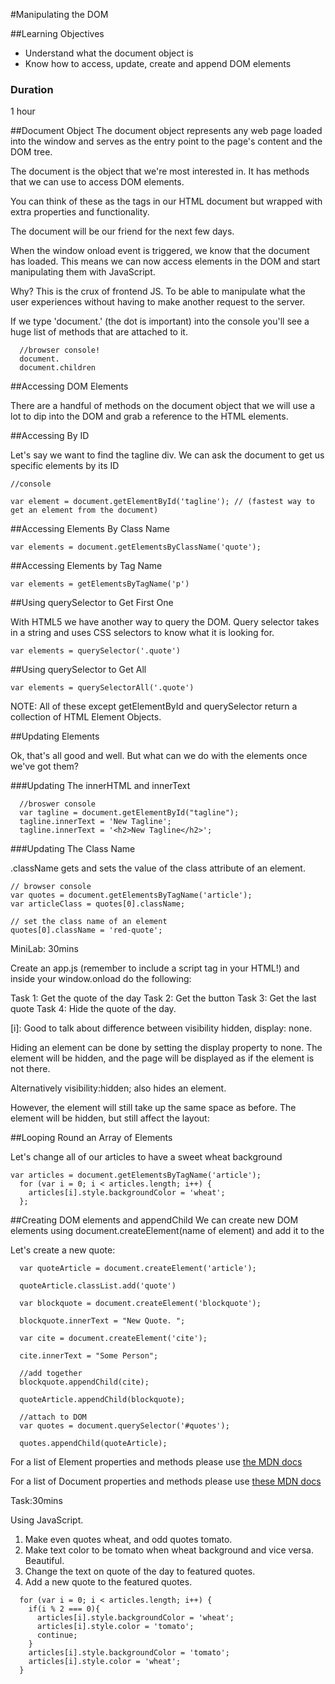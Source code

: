 #Manipulating the DOM

##Learning Objectives
- Understand what the document object is
- Know how to access, update, create and append DOM elements

### Duration
1 hour

##Document Object
The document object represents any web page loaded into the window and serves as the entry point to the page's content and the DOM tree.

The document is the object that we're most interested in. It has methods that we can use to access DOM elements. 

You can think of these as the tags in our HTML document but wrapped with extra properties and functionality.

The document will be our friend for the next few days.

When the window onload event is triggered, we know that the document has loaded. This means we can now access elements in the DOM and start manipulating them with JavaScript. 

Why? This is the crux of frontend JS. To be able to manipulate what the user experiences without having to make another request to the server. 

If we type 'document.' (the dot is important) into the console you'll see a huge list of methods that are attached to it.

```
  //browser console!
  document.
  document.children
```

##Accessing DOM Elements

There are a handful of methods on the document object that we will use a lot to dip into the DOM and grab a reference to the HTML elements.


##Accessing By ID

Let's say we want to find the tagline div.
We can ask the document to get us specific elements by its ID

```
//console 

var element = document.getElementById('tagline'); // (fastest way to get an element from the document)
```

##Accessing Elements By Class Name

```
var elements = document.getElementsByClassName('quote'); 
```

##Accessing Elements by Tag Name

```
var elements = getElementsByTagName('p') 
```

##Using querySelector to Get First One

With HTML5 we have another way to query the DOM.
Query selector takes in a string and uses CSS selectors to know what it is looking for.

```
var elements = querySelector('.quote')
```

##Using querySelector to Get All

```
var elements = querySelectorAll('.quote')
```
 
NOTE: All of these except getElementById and querySelector return a collection of HTML Element Objects.

##Updating Elements

Ok, that's all good and well. But what can we do with the elements once we've got them?

###Updating The innerHTML and innerText

```
  //broswer console
  var tagline = document.getElementById("tagline");
  tagline.innerText = 'New Tagline';
  tagline.innerText = '<h2>New Tagline</h2>';
```

###Updating The Class Name

.className gets and sets the value of the class attribute of an element.

```
// browser console
var quotes = document.getElementsByTagName('article');
var articleClass = quotes[0].className;
```

```
// set the class name of an element
quotes[0].className = 'red-quote';
```

MiniLab: 30mins

Create an app.js (remember to include a script tag in your HTML!) and inside your window.onload do the following:

Task 1: Get the quote of the day
Task 2: Get the button
Task 3: Get the last quote
Task 4: Hide the quote of the day.

[i]:  Good to talk about difference between visibility hidden, display: none.

Hiding an element can be done by setting the display property to none. The element will be hidden, and the page will be displayed as if the element is not there.

Alternatively visibility:hidden; also hides an element.

However, the element will still take up the same space as before. The element will be hidden, but still affect the layout:

##Looping Round an Array of Elements

Let's change all of our articles to have a sweet wheat background

```
var articles = document.getElementsByTagName('article');
  for (var i = 0; i < articles.length; i++) {
    articles[i].style.backgroundColor = 'wheat';
  };
```

##Creating DOM elements and appendChild
We can create new DOM elements using document.createElement(name of element) and add it to the 

Let's create a new quote:

```
  var quoteArticle = document.createElement('article');

  quoteArticle.classList.add('quote')

  var blockquote = document.createElement('blockquote');

  blockquote.innerText = "New Quote. ";

  var cite = document.createElement('cite');

  cite.innerText = "Some Person";

  //add together
  blockquote.appendChild(cite);

  quoteArticle.appendChild(blockquote);

  //attach to DOM
  var quotes = document.querySelector('#quotes');

  quotes.appendChild(quoteArticle);
```

For a list of Element properties and methods please use [the MDN docs](https://developer.mozilla.org/en-US/docs/Web/API/Element)

For a list of Document properties and methods please use [these MDN docs](https://developer.mozilla.org/en-US/docs/Web/API/Document)

Task:30mins

Using JavaScript.

1. Make even quotes wheat, and odd quotes tomato.
2. Make text color to be tomato when wheat background and vice versa. Beautiful.
3. Change the text on quote of the day to featured quotes.
4. Add a new quote to the featured quotes.

```
  for (var i = 0; i < articles.length; i++) {
    if(i % 2 === 0){
      articles[i].style.backgroundColor = 'wheat';
      articles[i].style.color = 'tomato';
      continue;
    }
    articles[i].style.backgroundColor = 'tomato';
    articles[i].style.color = 'wheat';
  }
```